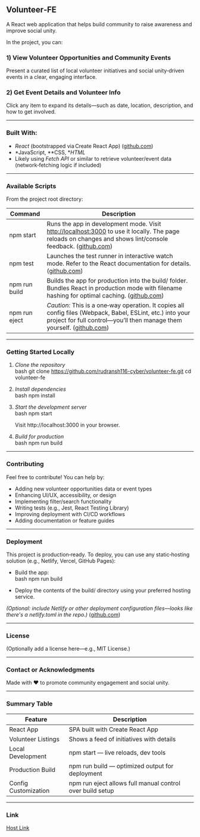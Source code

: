 ## Volunteer‑FE

A React web application that helps build community to raise awareness and improve social unity.

In the project, you can:

### 1) View Volunteer Opportunities and Community Events  
Present a curated list of local volunteer initiatives and social unity‑driven events in a clear, engaging interface.


### 2) Get Event Details and Volunteer Info  
Click any item to expand its details—such as date, location, description, and how to get involved.

---

###  Built With:
- *React* (bootstrapped via Create React App) ([github.com](https://github.com/rudransh116-cyber/volunteer-fe))  
- *JavaScript, **CSS, **HTML*
- Likely using *Fetch API* or similar to retrieve volunteer/event data (network‑fetching logic if included)

---

### Available Scripts

From the project root directory:

| Command         | Description |
|----------------|-------------|
| npm start    | Runs the app in development mode. Visit [http://localhost:3000](http://localhost:3000) to use it locally. The page reloads on changes and shows lint/console feedback. ([github.com](https://github.com/rudransh116-cyber/volunteer-fe)) |
| npm test     | Launches the test runner in interactive watch mode. Refer to the React documentation for details. ([github.com](https://github.com/rudransh116-cyber/volunteer-fe)) |
| npm run build| Builds the app for production into the build/ folder. Bundles React in production mode with filename hashing for optimal caching. ([github.com](https://github.com/rudransh116-cyber/volunteer-fe)) |
| npm run eject| *Caution:* This is a one‑way operation. It copies all config files (Webpack, Babel, ESLint, etc.) into your project for full control—you’ll then manage them yourself. ([github.com](https://github.com/rudransh116-cyber/volunteer-fe)) |

---

###  Getting Started Locally

1. *Clone the repository*  
   bash
   git clone https://github.com/rudransh116-cyber/volunteer-fe.git
   cd volunteer-fe
   
2. *Install dependencies*  
   bash
   npm install
   
3. *Start the development server*  
   bash
   npm start
   
   Visit http://localhost:3000 in your browser.

4. *Build for production*  
   bash
   npm run build
   

---

###  Contributing

Feel free to contribute! You can help by:

- Adding new volunteer opportunities data or event types
- Enhancing UI/UX, accessibility, or design
- Implementing filter/search functionality
- Writing tests (e.g., Jest, React Testing Library)
- Improving deployment with CI/CD workflows
- Adding documentation or feature guides

---

###  Deployment

This project is production‑ready. To deploy, you can use any static‑hosting solution (e.g., Netlify, Vercel, GitHub Pages):

- Build the app:  
  bash
  npm run build
  
- Deploy the contents of the build/ directory using your preferred hosting service.

*(Optional: include Netlify or other deployment configuration files—looks like there's a netlify.toml in the repo.)* ([github.com](https://github.com/rudransh116-cyber/volunteer-fe))

---

###  License

(Optionally add a license here—e.g., MIT License.)

---

###  Contact or Acknowledgments

Made with ❤ to promote community engagement and social unity.

---

###  Summary Table

| Feature               | Description                                               |
|----------------------|-----------------------------------------------------------|
| React App             | SPA built with Create React App                          |
| Volunteer Listings    | Shows a feed of initiatives with details                 |
| Local Development     | npm start — live reloads, dev tools                    |
| Production Build      | npm run build — optimized output for deployment        |
| Config Customization  | npm run eject allows full manual control over build setup |

---

###  Link

[Host Link](http://volunteer1508.netlify.app)

